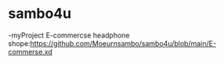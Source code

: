 # sambo4u
-myProject E-commercse headphone shope:https://github.com/Moeurnsambo/sambo4u/blob/main/E-commerse.xd

